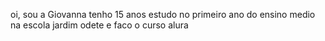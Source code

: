 oi, sou a Giovanna 
tenho 15 anos 
estudo no primeiro ano do ensino medio 
na escola jardim odete 
e faco o curso alura 
